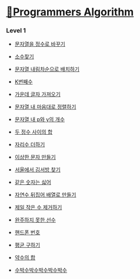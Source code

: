# [📖Programmers Algorithm](https://programmers.co.kr/learn/challenges)

### Level 1

* [문자열을 정수로 바꾸기](https://github.com/wjdrbs96/Programmers/blob/master/Level1/StringChange.java)

* [소수찾기](https://github.com/wjdrbs96/Programmers/blob/master/Level1/PrimeCount.java)

* [문자열 내림차순으로 배치하기](https://github.com/wjdrbs96/Programmers/blob/master/Level1/StringAscSort.java)

* [K번째수](https://github.com/wjdrbs96/Programmers/blob/master/Level1/Ksort.java)

* [가운데 글자 가져오기](https://github.com/wjdrbs96/Programmers/blob/master/Level1/StringMid.java)

* [문자열 내 마음대로 정렬하기](https://github.com/wjdrbs96/Programmers/blob/master/Level1/StringRandomSort.java)

* [문자열 내 p와 y의 개수](https://github.com/wjdrbs96/Programmers/blob/master/Level1/StringCount.java)

* [두 정수 사이의 합](https://github.com/wjdrbs96/Programmers/blob/master/Level1/IntSum.java)

* [자리수 더하기](https://github.com/wjdrbs96/Programmers/blob/master/Level1/DigitSum.java)

* [이상한 문자 만들기](https://github.com/wjdrbs96/Programmers/blob/master/Level1/OddString.java)

* [서울에서 김서방 찾기](https://github.com/wjdrbs96/Programmers/blob/master/Level1/KimFind.java)

* [같은 숫자는 싫어](https://github.com/wjdrbs96/Programmers/blob/master/Level1/NotSameNumber.java)

* [자연수 뒤집어 배열로 만들기](https://github.com/wjdrbs96/Programmers/blob/master/Level1/ReverseNumber.java)

* [제일 작은 수 제거하기](https://github.com/wjdrbs96/Programmers/blob/master/Level1/MinRemove.java)

* [완주하지 못한 선수](https://github.com/wjdrbs96/Programmers/blob/master/Level1/Player.java)

* [핸드폰 번호](https://github.com/wjdrbs96/Programmers/blob/master/Level1/PhoneNumber.java)

* [평균 구하기]()

* [약수의 합]()

* [수박수박수박수박수박수]()
